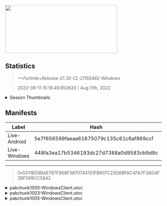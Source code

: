 <div style="pointer-events: none">
  <img style="pointer-events: none" src="https://raw.githubusercontent.com/Tectors/Archive/master/source/dependents/gen.21.30.svg" width="360" height="155">
<div>

## Statistics
> *++Fortnite+Release-21.30-CL-21155462-Windows*

> 2022-08-11 15:19:49.653620 | Aug 11th, 2022

<details>
  <summary>Season Thumbnails</summary>

  > Seasonal thumbnails are a season's normal ltms and their photos.

  | Name | ID |
  | - | - |
  | [Zero Build - Duos](https://raw.githubusercontent.com/Tectors/Archive/master/source/dependents/monthly-rotaton/playlist_nobuildbr_duo_21_30.png) | Playlist_NoBuildBR_Duo |
  | [Solo](https://raw.githubusercontent.com/Tectors/Archive/master/source/dependents/monthly-rotaton/playlist_defaultsolo_21_30.png) | Playlist_DefaultSolo |
  | [Zero Build - Trios](https://raw.githubusercontent.com/Tectors/Archive/master/source/dependents/monthly-rotaton/playlist_nobuildbr_trio_21_30.png) | Playlist_NoBuildBR_Trio |
  | [Zero Build - Solo](https://raw.githubusercontent.com/Tectors/Archive/master/source/dependents/monthly-rotaton/playlist_nobuildbr_solo_21_30.png) | Playlist_NoBuildBR_Solo |
</details>

## Manifests
| Label | Hash | Route |
| - | - | - |
| Live-Android | 5e7f656599faeaa61675079c135c61c6af869ccf | [uSY0dcxa1F3PGeD9PkOWJ7h1GeJCLg](https://github.com/Tectors/Archive/blob/master/manifests/uSY0dcxa1F3PGeD9PkOWJ7h1GeJCLg.manifest) |
| Live-Windows | 448fa3ea17b5346193dc27d7388a0d9583cb9d8c | [qjko-VuiyS7KPPoqK02119pgMpxXOA](https://github.com/Tectors/Archive/blob/master/manifests/qjko-VuiyS7KPPoqK02119pgMpxXOA.manifest) |

---

> 0x5311BD9BAE787F968F3870764131FB907C23D6BFAC4FA7F3AD4F2BF599CC5842

<details>
  <summary>pakchunk1000-WindowsClient.utoc</summary>

  > FortniteGame/Content/Paks/pakchunk1000-WindowsClient.utoc

  > 0x12441D5E13C3F497BA069EDD97065D9645F64B485AAFABEA50E8CC205F6775F7

  <img src="https://raw.githubusercontent.com/Tectors/Archive/master/source/dependents/referred/Pickaxe_ID_832_OhanaMale.svg" width="100"> <img src="https://raw.githubusercontent.com/Tectors/Archive/master/source/dependents/referred/EID_Ohana.svg" width="100"> <img src="https://raw.githubusercontent.com/Tectors/Archive/master/source/dependents/referred/CID_A_454_Athena_Commando_M_Ohana.svg" width="100"> <img src="https://raw.githubusercontent.com/Tectors/Archive/master/source/dependents/referred/BID_A_043_OhanaMale.svg" width="100"> 
</details>

<details>
  <summary>pakchunk1003-WindowsClient.utoc</summary>

  > FortniteGame/Content/Paks/pakchunk1003-WindowsClient.utoc

  > 0x22CD59FF64E380CEA35ABF51FF37751386E32A10E75A669EEEB8D6F94214E587

  <img src="https://raw.githubusercontent.com/Tectors/Archive/master/source/dependents/referred/SPID_439_RL.svg" width="100"> <img src="https://raw.githubusercontent.com/Tectors/Archive/master/source/dependents/referred/Glider_ID_384_MarkIICompete.svg" width="100"> <img src="https://raw.githubusercontent.com/Tectors/Archive/master/source/dependents/referred/Emoji_S21_RL.svg" width="100"> <img src="https://raw.githubusercontent.com/Tectors/Archive/master/source/dependents/referred/BID_A_054_TurboOrange.svg" width="100"> 
</details>

<details>
  <summary>pakchunk1005-WindowsClient.utoc</summary>

  > FortniteGame/Content/Paks/pakchunk1005-WindowsClient.utoc

  > 0xC33EC302981A7499C14321E0242A938976100111FC356A5A213F334898882548

  <img src="https://raw.githubusercontent.com/Tectors/Archive/master/source/dependents/referred/Pickaxe_ID_829_DesertShadowBladeMale.svg" width="100"> <img src="https://raw.githubusercontent.com/Tectors/Archive/master/source/dependents/referred/LSID_462_DesertShadow.svg" width="100"> <img src="https://raw.githubusercontent.com/Tectors/Archive/master/source/dependents/referred/CID_A_461_Athena_Commando_M_DesertShadow.svg" width="100"> <img src="https://raw.githubusercontent.com/Tectors/Archive/master/source/dependents/referred/BID_A_052_DesertShadowMale.svg" width="100"> 
</details>

